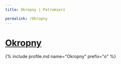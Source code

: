 ```yaml
---
title: Okropny | Patromierz

permalink: /Okropny
---
```


# [Okropny](https://patronite.pl/Okropny)

{% include profile.md name="Okropny" prefix="o" %}
